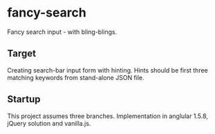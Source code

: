 # fancy-search
Fancy search input - with bling-blings.

## Target
Creating search-bar input form with hinting. Hints should be first three matching keywords from stand-alone JSON file.

## Startup
This project assumes three branches. Implementation in anglular 1.5.8, jQuery solution and vanilla.js.
